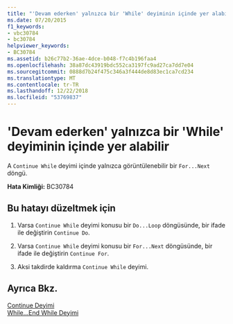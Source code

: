 ```yaml
---
title: "'Devam ederken' yalnızca bir 'While' deyiminin içinde yer alabilir"
ms.date: 07/20/2015
f1_keywords:
- vbc30784
- bc30784
helpviewer_keywords:
- BC30784
ms.assetid: b26c77b2-36ae-4dce-b048-f7c4b196faa4
ms.openlocfilehash: 38a87dc43919bdc552ca3197fc9ad27ca7dd7e04
ms.sourcegitcommit: 0888d7b24f475c346a3f444de8d83ec1ca7cd234
ms.translationtype: MT
ms.contentlocale: tr-TR
ms.lasthandoff: 12/22/2018
ms.locfileid: "53769837"
---
```

# <a name="continue-while-can-only-appear-inside-a-while-statement"></a>'Devam ederken' yalnızca bir 'While' deyiminin içinde yer alabilir
A `Continue While` deyimi içinde yalnızca görüntülenebilir bir `For...Next` döngü.  
  
 **Hata Kimliği:** BC30784  
  
## <a name="to-correct-this-error"></a>Bu hatayı düzeltmek için  
  
1.  Varsa `Continue While` deyimi konusu bir `Do...Loop` döngüsünde, bir ifade ile değiştirin `Continue Do`.  
  
2.  Varsa `Continue While` deyimi konusu bir `For...Next` döngüsünde, bir ifade ile değiştirin `Continue For`.  
  
3.  Aksi takdirde kaldırma `Continue While` deyimi.  
  
## <a name="see-also"></a>Ayrıca Bkz.  
 [Continue Deyimi](../../visual-basic/language-reference/statements/continue-statement.md)  
 [While...End While Deyimi](../../visual-basic/language-reference/statements/while-end-while-statement.md)
